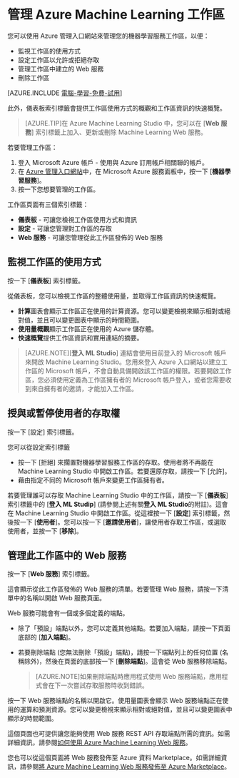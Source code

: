 <properties 
	pageTitle="管理 Machine Learning 工作區 | Microsoft Azure" 
	description="管理 Azure 機器學習工作區的存取權，並部署和管理 ML API Web 服務" 
	services="machine-learning" 
	documentationCenter="" 
	authors="garyericson" 
	manager="paulettm" 
	editor="cgronlun"/>

<tags 
	ms.service="machine-learning" 
	ms.workload="data-services" 
	ms.tgt_pltfrm="na" 
	ms.devlang="na" 
	ms.topic="article" 
	ms.date="07/10/2015" 
	ms.author="garye"/>


# 管理 Azure Machine Learning 工作區 
您可以使用 Azure 管理入口網站來管理您的機器學習服務工作區，以便：

- 監視工作區的使用方式
- 設定工作區以允許或拒絕存取
- 管理工作區中建立的 Web 服務
- 刪除工作區

[AZURE.INCLUDE [電腦-學習-免費-試用](../../includes/machine-learning-free-trial.md)]

此外，儀表板索引標籤會提供工作區使用方式的概觀和工作區資訊的快速概覽。

> [AZURE.TIP]在 Azure Machine Learning Studio 中，您可以在 [**Web 服務**] 索引標籤上加入、更新或刪除 Machine Learning Web 服務。

若要管理工作區：

1.	登入 Microsoft Azure 帳戶 - 使用與 Azure 訂用帳戶相關聯的帳戶。
2.	在 [Azure 管理入口網站](https://manage.windowsazure.com/)中，在 Microsoft Azure 服務面板中，按一下 [**機器學習服務**]。
3.	按一下您想要管理的工作區。

工作區頁面有三個索引標籤：

- **儀表板** - 可讓您檢視工作區使用方式和資訊
- **設定** - 可讓您管理對工作區的存取
- **Web 服務** - 可讓您管理從此工作區發佈的 Web 服務

  
## 監視工作區的使用方式

按一下 [**儀表板**] 索引標籤。

從儀表板，您可以檢視工作區的整體使用量，並取得工作區資訊的快速概覽。

- **計算**圖表會顯示工作區正在使用的計算資源。您可以變更檢視來顯示相對或絕對值，並且可以變更圖表中顯示的時間範圍。
- **使用量概觀**顯示工作區正在使用的 Azure 儲存體。
- **快速概覽**提供工作區資訊和實用連結的摘要。

> [AZURE.NOTE][**登入 ML Studio**] 連結會使用目前登入的 Microsoft 帳戶來開啟 Machine Learning Studio。您用來登入 Azure 入口網站以建立工作區的 Microsoft 帳戶，不會自動具備開啟該工作區的權限。若要開啟工作區，您必須使用定義為工作區擁有者的 Microsoft 帳戶登入，或者您需要收到來自擁有者的邀請，才能加入工作區。


## 授與或暫停使用者的存取權 ##

按一下 [設定] 索引標籤。

您可以從設定索引標籤
 
- 按一下 [拒絕] 來擱置對機器學習服務工作區的存取。使用者將不再能在 Machine Learning Studio 中開啟工作區。若要還原存取，請按一下 [允許]。
- 藉由指定不同的 Microsoft 帳戶來變更工作區擁有者。 

若要管理誰可以存取 Machine Learning Studio 中的工作區，請按一下 [**儀表板**] 索引標籤中的 [**登入 ML Studip**] (請參閱上述有關**登入 ML Studio**的附註)。這會在 Machine Learning Studio 中開啟工作區。從這裡按一下 [**設定**] 索引標籤，然後按一下 [**使用者**]。您可以按一下 [**邀請使用者**]，讓使用者存取工作區，或選取使用者，並按一下 [**移除**]。


## 管理此工作區中的 Web 服務

按一下 [**Web 服務**] 索引標籤。

這會顯示從此工作區發佈的 Web 服務的清單。若要管理 Web 服務，請按一下清單中的名稱以開啟 Web 服務頁面。

Web 服務可能會有一個或多個定義的端點。

- 除了「預設」端點以外，您可以定義其他端點。若要加入端點，請按一下頁面底部的 [**加入端點**]。

- 若要刪除端點 (您無法刪除「預設」端點)，請按一下端點列上的任何位置 (名稱除外)，然後在頁面的底部按一下 [**刪除端點**]。這會從 Web 服務移除端點。
 
    > [AZURE.NOTE]如果刪除端點時應用程式使用 Web 服務端點，應用程式會在下一次嘗試存取服務時收到錯誤。

按一下 Web 服務端點的名稱以開啟它。使用量圖表會顯示 Web 服務端點正在使用的運算和預測資源。您可以變更檢視來顯示相對或絕對值，並且可以變更圖表中顯示的時間範圍。

這個頁面也可提供讓您能夠使用 Web 服務 REST API 存取端點所需的資訊。如需詳細資訊，請參閱[如何使用 Azure Machine Learning Web 服務][consume]。

您也可以從這個頁面將 Web 服務發佈至 Azure 資料 Marketplace。如需詳細資訊，請參閱[將 Azure Machine Learning Web 服務發佈至 Azure Marketplace][marketplace]。

[consume]: machine-learning-consume-web-services.md
[marketplace]: machine-learning-publish-web-service-to-azure-marketplace.md

 

<!---HONumber=July15_HO3-->
